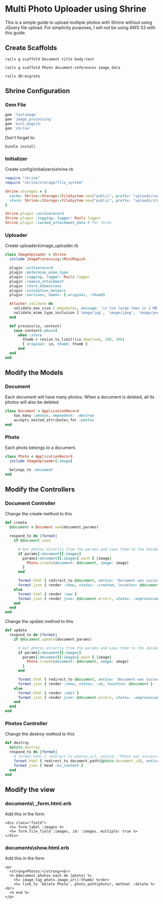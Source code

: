 # Multi Photo Uploader using Shrine

This is a simple guide to upload multiple photos with Shrine without using JQuery file upload.
For simplicity purposes, I will not be using AWS S3 with this guide.


## Create Scaffolds
```
rails g scaffold Document title body:text
```
```
rails g scaffold Photo document:references image_data
```
```
rails db:migrate
```

## Shrine Configuration

### Gem File
```ruby
gem 'fastimage'
gem 'image_processing'
gem 'mini_magick'
gem 'shrine'
```
Don't forget to:
```
bundle install
```

### Initializer
Create config\initializers\shrine.rb
```ruby
require "shrine"
require "shrine/storage/file_system"

Shrine.storages = {
  cache: Shrine::Storage::FileSystem.new("public", prefix: "uploads/cache"), # temporary
  store: Shrine::Storage::FileSystem.new("public", prefix: "uploads/store"), # permanent
}

Shrine.plugin :activerecord
Shrine.plugin :logging, logger: Rails.logger
Shrine.plugin :cached_attachment_data # for forms
```

### Uploader
Create uploaders\image_uploader.rb
```ruby
class ImageUploader < Shrine
  include ImageProcessing::MiniMagick

  plugin :activerecord
  plugin :determine_mime_type
  plugin :logging, logger: Rails.logger
  plugin :remove_attachment
  plugin :store_dimensions
  plugin :validation_helpers
  plugin :versions, names: [:original, :thumb]

  Attacher.validate do
    validate_max_size 2.megabytes, message: 'is too large (max is 2 MB)'
    validate_mime_type_inclusion ['image/jpg', 'image/jpeg', 'image/png', 'image/gif']
  end

  def process(io, context)
    case context[:phase]
      when :store
        thumb = resize_to_limit!(io.download, 300, 300)
        { original: io, thumb: thumb }
      end
  end
end
```

## Modify the Models

### Document
Each document will have many photos.
When a document is deleted, all its photos will also be deleted.
```ruby
class Document < ApplicationRecord
    has_many :photos, dependent: :destroy    
    accepts_nested_attributes_for :photos
end
```

### Photo
Each photo belongs to a document.
```ruby
class Photo < ApplicationRecord
  include ImageUploader[:image]

  belongs_to :document
end
```
  
## Modify the Controllers

### Document Controller
Change the create method to this
```ruby
def create
  @document = Document.new(document_params)

  respond_to do |format|
    if @document.save

      # Get photos directly from the params and save them to the database one by one
      if params[:document][:images]
        params[:document][:images].each { |image|
          Photo.create(document: @document, image: image)
        }
      end

      format.html { redirect_to @document, notice: 'Document was successfully created.' }
      format.json { render :show, status: :created, location: @document }
    else
      format.html { render :new }
      format.json { render json: @document.errors, status: :unprocessable_entity }
    end
  end
end
```
Change the update method to this
```ruby
def update
  respond_to do |format|
    if @document.update(document_params)

      # Get photos directly from the params and save them to the database one by one
      if params[:document][:images]
        params[:document][:images].each { |image|
          Photo.create(document: @document, image: image)
        }
      end

      format.html { redirect_to @document, notice: 'Document was successfully updated.' }
      format.json { render :show, status: :ok, location: @document }
    else
      format.html { render :edit }
      format.json { render json: @document.errors, status: :unprocessable_entity }
    end
  end
end
```
### Photos Controller
Change the destroy method to this
```ruby
def destroy
  @photo.destroy
  respond_to do |format|
    # format.html { redirect_to photos_url, notice: 'Photo was successfully destroyed.' }
    format.html { redirect_to document_path(@photo.document_id), notice: 'Photo was successfully destroyed.' }
    format.json { head :no_content }
  end
end
```


## Modify the view
### documents\ _form.html.erb
Add this in the form
```
<div class="field">
  <%= form.label :images %>
  <%= form.file_field :images, id: :images, multiple: true %>
</div>
```

### documents\show.html.erb
Add this in the form
```
<p>
  <strong>Photos:</strong><br>
  <% @document.photos.each do |photo| %>
    <%= image_tag photo.image_url(:thumb) %><br>
    <%= link_to 'Delete Photo', photo_path(photo), method: :delete %><br>
  <% end %>
</p>
```